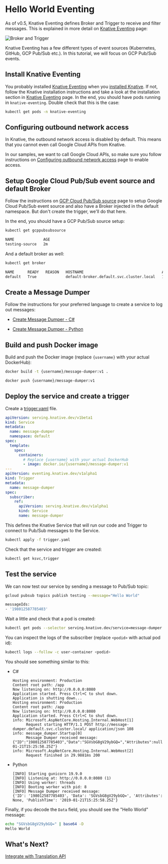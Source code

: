 # Hello World Eventing

As of v0.5, Knative Eventing defines Broker and Trigger to receive and filter messages. This is explained in more detail on [Knative Eventing](https://www.knative.dev/docs/eventing/) page:

![Broker and Trigger](https://www.knative.dev/docs/eventing/images/broker-trigger-overview.svg)

Knative Eventing has a few different types of event sources (Kubernetes, GitHub, GCP Pub/Sub etc.). In this tutorial, we will focus on GCP Pub/Sub events.

## Install Knative Eventing

You probably installed [Knative Eventing](https://www.knative.dev/docs/eventing/) when you [installed Knative](https://www.knative.dev/docs/install/). If not, follow the Knative installation instructions and take a look at the installation section in [Knative Eventing](https://www.knative.dev/docs/eventing/) page. In the end, you should have pods running in `knative-eventing`. Double check that this is the case:

```bash
kubectl get pods -n knative-eventing
```

## Configuring outbound network access

In Knative, the outbound network access is disabled by default. This means that you cannot even call Google Cloud APIs from Knative.

In our samples, we want to call Google Cloud APIs, so make sure you follow instructions on [Configuring outbound network access](https://www.knative.dev/docs/serving/outbound-network-access/) page to enable access.

## Setup Google Cloud Pub/Sub event source and default Broker

Follow the instructions on [GCP Cloud Pub/Sub source](https://www.knative.dev/docs/eventing/samples/gcp-pubsub-source/) page to setup Google Cloud Pub/Sub event source and also have a Broker injected in the default namespace. But don't create the trigger, we'll do that here.

In the end, you should have a GCP Pub/Sub source setup:

```bash
kubectl get gcppubsubsource

NAME             AGE
testing-source   2m
```

And a default broker as well:

```bash
kubectl get broker

NAME      READY   REASON   HOSTNAME                                   AGE
default   True             default-broker.default.svc.cluster.local   12m
```

## Create a Message Dumper

Follow the instructions for your preferred language to create a service to log out messages:

* [Create Message Dumper - C#](08-helloworldeventing-csharp.md)

* [Create Message Dumper - Python](08-helloworldeventing-python.md)

## Build and push Docker image

Build and push the Docker image (replace `{username}` with your actual DockerHub):

```bash
docker build -t {username}/message-dumper:v1 .

docker push {username}/message-dumper:v1
```

## Deploy the service and create a trigger

Create a [trigger.yaml](../eventing/message-dumper/trigger.yaml) file.

```yaml
apiVersion: serving.knative.dev/v1beta1
kind: Service
metadata:
  name: message-dumper
  namespace: default
spec:
  template:
    spec:
      containers:
        # Replace {username} with your actual DockerHub
        - image: docker.io/{username}/message-dumper:v1
---
apiVersion: eventing.knative.dev/v1alpha1
kind: Trigger
metadata:
  name: message-dumper
spec:
  subscriber:
    ref:
      apiVersion: serving.knative.dev/v1alpha1
      kind: Service
      name: message-dumper
```

This defines the Knative Service that will run our code and Trigger to connect to Pub/Sub messages to the Service.

```bash
kubectl apply -f trigger.yaml
```

Check that the service and trigger are created:

```bash
kubectl get ksvc,trigger
```

## Test the service

We can now test our service by sending a message to Pub/Sub topic:

```bash
gcloud pubsub topics publish testing --message="Hello World"

messageIds:
- '198012587785403'
```

Wait a little and check that a pod is created:

```bash
kubectl get pods --selector serving.knative.dev/service=message-dumper
```

You can inspect the logs of the subscriber (replace `<podid>` with actual pod id):

```bash
kubectl logs --follow -c user-container <podid>
```

You should see something similar to this:

* C#

  ```text
  Hosting environment: Production
  Content root path: /app
  Now listening on: http://0.0.0.0:8080
  Application started. Press Ctrl+C to shut down.
  Application is shutting down...
  Hosting environment: Production
  Content root path: /app
  Now listening on: http://0.0.0.0:8080
  Application started. Press Ctrl+C to shut down.
  info: Microsoft.AspNetCore.Hosting.Internal.WebHost[1]
        Request starting HTTP/1.1 POST http://message-dumper.default.svc.cluster.local/ application/json 108
  info: message_dumper.Startup[0]
        Message Dumper received message: {"ID":"198012587785403","Data":"SGVsbG8gV29ybGQ=","Attributes":null,"PublishTime":"2019-01-21T15:25:58.25Z"}
  info: Microsoft.AspNetCore.Hosting.Internal.WebHost[2]
        Request finished in 29.9881ms 200
  ```

* Python

  ```text
  [INFO] Starting gunicorn 19.9.0
  [INFO] Listening at: http://0.0.0.0:8080 (1)
  [INFO] Using worker: threads
  [INFO] Booting worker with pid: 8
  [INFO] Message Dumper received message:
  {'ID': '198012587785403', 'Data': 'SGVsbG8gV29ybGQ=', 'Attributes': None, 'PublishTime': '2019-01-21T15:25:58.25Z'}
  ```

Finally, if you decode the `Data` field, you should see the "Hello World" message:

```bash
echo "SGVsbG8gV29ybGQ=" | base64 -D
Hello World
```

## What's Next?

[Integrate with Translation API](09-translationeventing.md)
